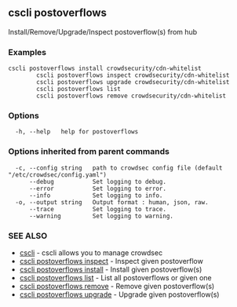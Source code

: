 ## cscli postoverflows

Install/Remove/Upgrade/Inspect postoverflow(s) from hub

### Examples

```
cscli postoverflows install crowdsecurity/cdn-whitelist
		cscli postoverflows inspect crowdsecurity/cdn-whitelist
		cscli postoverflows upgrade crowdsecurity/cdn-whitelist
		cscli postoverflows list
		cscli postoverflows remove crowdsecurity/cdn-whitelist
```

### Options

```
  -h, --help   help for postoverflows
```

### Options inherited from parent commands

```
  -c, --config string   path to crowdsec config file (default "/etc/crowdsec/config.yaml")
      --debug           Set logging to debug.
      --error           Set logging to error.
      --info            Set logging to info.
  -o, --output string   Output format : human, json, raw.
      --trace           Set logging to trace.
      --warning         Set logging to warning.
```

### SEE ALSO

* [cscli](cscli.md)	 - cscli allows you to manage crowdsec
* [cscli postoverflows inspect](cscli_postoverflows_inspect.md)	 - Inspect given postoverflow
* [cscli postoverflows install](cscli_postoverflows_install.md)	 - Install given postoverflow(s)
* [cscli postoverflows list](cscli_postoverflows_list.md)	 - List all postoverflows or given one
* [cscli postoverflows remove](cscli_postoverflows_remove.md)	 - Remove given postoverflow(s)
* [cscli postoverflows upgrade](cscli_postoverflows_upgrade.md)	 - Upgrade given postoverflow(s)



